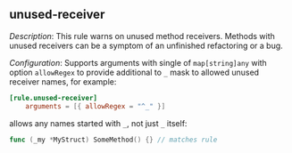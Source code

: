 ## unused-receiver

_Description_: This rule warns on unused method receivers. Methods with unused receivers can be a symptom of an unfinished refactoring or a bug.

_Configuration_: Supports arguments with single of `map[string]any` with option `allowRegex` to provide additional to `_` mask to allowed unused receiver names, for example:

```toml
[rule.unused-receiver]
    arguments = [{ allowRegex = "^_" }]
```

allows any names started with `_`, not just `_` itself:

```go
func (_my *MyStruct) SomeMethod() {} // matches rule
```

